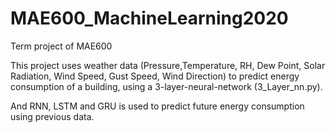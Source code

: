 # MAE600_MachineLearning2020
Term project of MAE600

This project uses weather data (Pressure,Temperature, RH, Dew Point, Solar Radiation, Wind Speed, Gust Speed, Wind Direction) to predict energy consumption of a building, 
using a 3-layer-neural-network (3_Layer_nn.py). 

And RNN, LSTM and GRU is used to predict future energy consumption using previous data.
